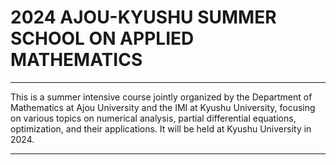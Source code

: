 # 2024 AJOU-KYUSHU SUMMER SCHOOL ON APPLIED MATHEMATICS

---

This is a summer intensive course jointly organized by the Department of Mathematics at Ajou University and the IMI at Kyushu University, focusing on various topics on numerical analysis, partial differential equations, optimization, and their applications. It will be held at Kyushu University in 2024.

---